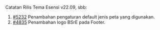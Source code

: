 Catatan Rilis Tema Esensi v22.09, sbb:

1. [#5232](https://github.com/OpenSID/OpenSID/issues/5232) Penambahan pengaturan default jenis peta yang digunakan.
2. [#4835](https://github.com/OpenSID/OpenSID/issues/4835) Penambahan logo BSrE pada Footer.